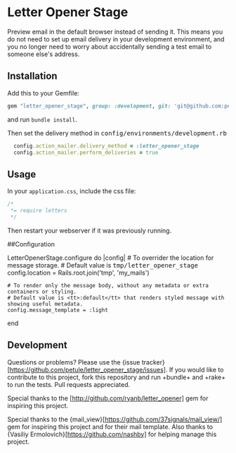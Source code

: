 # Letter Opener Stage

Preview email in the default browser instead of sending it. This means you do not need to set up email delivery in your development environment, and you no longer need to worry about accidentally sending a test email to someone else's address.

## Installation

Add this to your Gemfile:

```ruby
gem "letter_opener_stage", group: :development, git: 'git@github.com:petule/letter_opener_stage.git'
```

and run `bundle install`.

Then set the delivery method in <tt>config/environments/development.rb</tt>

```config/environments/development.rb
  config.action_mailer.delivery_method = :letter_opener_stage
  config.action_mailer.perform_deliveries = true
```  

## Usage

In your `application.css`, include the css file:

```css
/*
 *= require letters
 */
```
Then restart your webserver if it was previously running.


##Configuration

  LetterOpenerStage.configure do |config|
    # To overrider the location for message storage.
    # Default value is <tt>tmp/letter_opener_stage</tt>
    config.location = Rails.root.join('tmp', 'my_mails')

    # To render only the message body, without any metadata or extra containers or styling.
    # Default value is <tt>:default</tt> that renders styled message with showing useful metadata.
    config.message_template = :light
  end


## Development

Questions or problems? Please use the {issue tracker}[https://github.com/petule/letter_opener_stage/issues]. If you would like to contribute to this project, fork this repository and run +bundle+ and +rake+ to run the tests. Pull requests appreciated.

Special thanks to the [http://github.com/ryanb/letter_opener] gem for inspiring this project.

Special thanks to the {mail_view}[https://github.com/37signals/mail_view/] gem for inspiring this project and for their mail template. Also thanks to {Vasiliy Ermolovich}[https://github.com/nashby] for helping manage this project.

